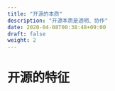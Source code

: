 ```yaml
---
title: "开源的本质"
description: "开源本质是透明、协作"
date: 2020-04-08T00:38:48+09:00
draft: false
weight: 2
---
```


# 开源的特征

